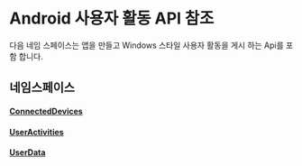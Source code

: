 # <a name="android-user-activities-api-reference"></a>Android 사용자 활동 API 참조

다음 네임 스페이스는 앱을 만들고 Windows 스타일 사용자 활동을 게시 하는 Api를 포함 합니다.

## <a name="namespaces"></a>네임스페이스

#### <a name="connecteddeviceshttpsdocsmicrosoftcomjavaapicommicrosoftconnecteddevices"></a>[ConnectedDevices](https://docs.microsoft.com/java/api/com.microsoft.connecteddevices)
#### <a name="useractivitieshttpsdocsmicrosoftcomjavaapicommicrosoftconnecteddevicesuserdatauseractivities"></a>[UserActivities](https://docs.microsoft.com/java/api/com.microsoft.connecteddevices.userdata.useractivities)
#### <a name="userdatahttpsdocsmicrosoftcomjavaapicommicrosoftconnecteddevicesuserdata"></a>[UserData](https://docs.microsoft.com/java/api/com.microsoft.connecteddevices.userdata)